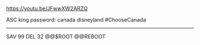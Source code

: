 https://youtu.be/JFwwXW2ARZQ

ASC king
password: canada disneyland #ChooseCanada

-----
SAV 99
DEL 32
@@$ROOT
@@REBOOT